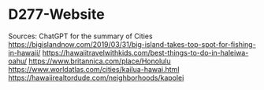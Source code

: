 # D277-Website

Sources:
ChatGPT for the summary of Cities
https://bigislandnow.com/2019/03/31/big-island-takes-top-spot-for-fishing-in-hawaii/
https://hawaiitravelwithkids.com/best-things-to-do-in-haleiwa-oahu/
https://www.britannica.com/place/Honolulu
https://www.worldatlas.com/cities/kailua-hawai.html
https://hawaiirealtordude.com/neighborhoods/kapolei
